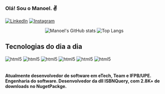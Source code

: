 

### Olá! Sou o Manoel. ✌️

[![LinkedIn](https://img.shields.io/badge/LinkedIn-0077B5?style=for-the-badge&logo=linkedin&logoColor=white)](https://www.linkedin.com/in/manoel-lira-832442283/)
[![Instagram](https://img.shields.io/badge/Instagram-E4405F?style=for-the-badge&logo=instagram&logoColor=white)](https://www.instagram.com/victordw.bbc/)

<div style="display: inline_block" align="center">

![Manoel's GitHub stats](https://github-readme-stats.vercel.app/api?username=manoel0810&show_icons=true&theme=radical)
![Top Langs](https://github-readme-stats.vercel.app/api/top-langs/?username=manoel0810&layout=compact&theme=radical)

</div>


## Tecnologias do dia a dia

<div style="display: inline_block">
<img align="center" alt="html5" src = "https://img.shields.io/badge/C%23-239120?style=for-the-badge&logo=c-sharp&logoColor=white"/>
<img align="center" alt="html5" src = "https://img.shields.io/badge/.NET-5C2D91?style=for-the-badge&logo=.net&logoColor=white"/>
<img align="center" alt="html5" src = "https://img.shields.io/badge/Java-ED8B00?style=for-the-badge&logo=openjdk&logoColor=white"/>
<img align="center" alt="html5" src = "https://img.shields.io/badge/Python-3776AB?style=for-the-badge&logo=python&logoColor=white"/>
<img align="center" alt="html5" src = "https://img.shields.io/badge/SQLite-07405E?style=for-the-badge&logo=sqlite&logoColor=white"/>
<img align="center" alt="html5" src = "https://img.shields.io/badge/MySQL-00000F?style=for-the-badge&logo=mysql&logoColor=white"/>
</div><br/>

#### Atualmente desenvolvedor de software em eTech, Team e IFPB/UPE. Engenharia do software. Desenvolvedor da dll ISBNQuery, com 2.8K+ de downloads no NugetPackge.


